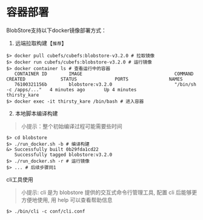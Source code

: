# 容器部署

BlobStore支持以下docker镜像部署方式：

1. 远端拉取构建【`推荐`】

```
$> docker pull cubefs/cubefs:blobstore-v3.2.0 # 拉取镜像
$> docker run cubefs/cubefs:blobstore-v3.2.0 # 运行镜像
$> docker container ls # 查看运行中的容器
   CONTAINER ID        IMAGE                                  COMMAND                  CREATED             STATUS              PORTS               NAMES
   76100321156b        blobstore:v3.2.0                       "/bin/sh -c /apps/..."   4 minutes ago       Up 4 minutes                            thirsty_kare
$> docker exec -it thirsty_kare /bin/bash # 进入容器
```

2. 本地脚本编译构建

> 小提示：整个初始编译过程可能需要些时间

```
$> cd blobstore
$> ./run_docker.sh -b # 编译构建
&> Successfully built 0b29fda1cd22
   Successfully tagged blobstore:v3.2.0
$> ./run_docker.sh -r # 运行镜像
$> ... # 后续步骤同1
```

cli工具使用

> 小提示: cli 是为 blobstore 提供的交互式命令行管理工具, 配置 cli 后能够更方便地使用, 用 help 可以查看帮助信息

```
$> ./bin/cli -c conf/cli.conf
```